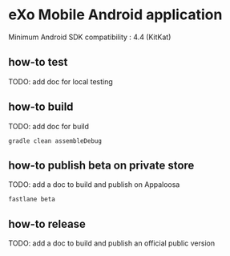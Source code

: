 # eXo Mobile Android application

Minimum Android SDK compatibility : 4.4 (KitKat)

## how-to test

TODO: add doc for local testing

## how-to build

TODO: add doc for build

    gradle clean assembleDebug

## how-to publish beta on private store

TODO: add a doc to build and publish on Appaloosa

    fastlane beta

## how-to release

TODO: add a doc to build and publish an official public version
